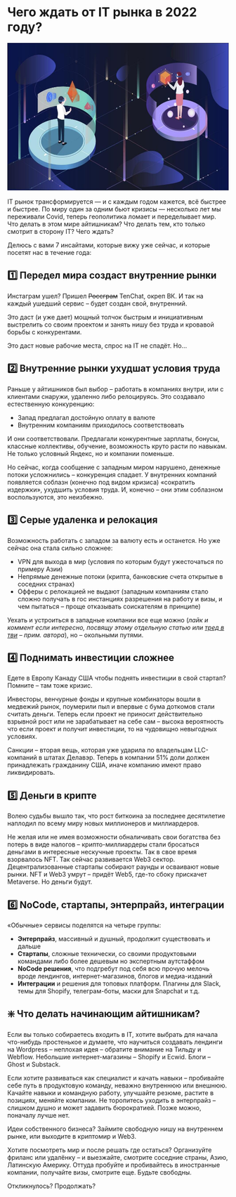 # Чего ждать от IT рынка в 2022 году?

![img](preview.jpg)

IT рынок трансформируется — и с каждым годом кажется, всё быстрее и быстрее. По миру один за одним бьют кризисы — несколько лет мы переживали Covid, теперь геополитика ломает и переделывает мир. Что делать в этом мире айтишникам? Что делать тем, кто только смотрит в сторону IT? Чего ждать?

Делюсь с вами 7 инсайтами, которые вижу уже сейчас, и которые посетят нас в течение года:


## 1️⃣ Передел мира создаст внутренние рынки

Инстаграм ушел? Пришел ~~Россграм~~ TenChat, окреп ВК. И так на каждый ушедший сервис – будет создан свой, внутренний.

Это даст (и уже дает) мощный толчок быстрым и инициативным выстрелить со своим проектом и занять нишу без труда и кровавой борьбы с конкурентами.

Это даст новые рабочие места, спрос на IT не спадёт. Но...


## 2️⃣ Внутренние рынки ухудшат условия труда

Раньше у айтишников был выбор – работать в компаниях внутри, или с клиентами снаружи, удаленно либо релоцируясь. Это создавало естественную конкуренцию:
- Запад предлагал достойную оплату в валюте
- Внутренним компаниям приходилось соответствовать

И они соответствовали. Предлагали конкурентные зарплаты, бонусы, классные коллективы, обучение, возможность круто расти по навыкам. Не только условный Яндекс, но и компании поменьше.

Но сейчас, когда сообщение с западным миром нарушено, денежные потоки усложнились – конкуренция спадает. У внутренних компаний появляется соблазн (конечно под видом кризиса) «сократить издержки», ухудшить условия труда. И, конечно – они этим соблазном воспользуются, это неизбежно.


## 3️⃣ Серые удаленка и релокация

Возможность работать с западом за валюту есть и останется. Но уже сейчас она стала сильно сложнее:
- VPN для выхода в мир (условия по которым будут ужесточаться по примеру Азии)
- Непрямые денежные потоки (крипта, банковские счета открытые в соседних странах)
- Офферы с релокацией не выдают (западным компаниям стало сложно получать в гос инстанциях разрешения на работу и визы, и чем пытаться – проще отказывать соискателям в принципе)

Уехать и устроиться в западные компании все еще можно (_лайк и коммент если интересно, посвящу этому отдельную статью или [тред в тви](https://twitter.com/gambala_codes) – прим. автора_), но – окольными путями.


## 4️⃣ Поднимать инвестиции сложнее

Едете в Европу Канаду США чтобы поднять инвестиции в свой стартап? Помните – там тоже кризис.

Инвесторы, венчурные фонды и крупные комбинаторы вошли в медвежий рынок, поумерили пыл и впервые с бума доткомов стали считать деньги. Теперь если проект не приносит действительно взрывной рост или не зарабатывает на себе сам – высока вероятность что если проект и получит инвестиции, то на чудовищно невыгодных условиях.

Санкции – вторая вещь, которая уже ударила по владельцам LLC-компаний в штатах Делавэр. Теперь в компании 51% доли должен принадлежать гражданину США, иначе компанию имеют право ликвидировать.


## 5️⃣ Деньги в крипте

Волею судьбы вышло так, что рост биткоина за последнее десятилетие наплодил по всему миру новых миллионеров и миллиардеров.

Не желая или не имея возможности обналичивать свои богатства без потерь в виде налогов – крипто-миллиардеры стали бросаться деньгами в интересные нескучные проекты. Так в свое время взорвалось NFT. Так сейчас развивается Web3 сектор. Децентрализованные стартапы собирают раунды и осваивают новые рынки. NFT и Web3 умрут – придёт Web5, где-то сбоку прискачет Metaverse. Но деньги будут.


## 6️⃣ NoCode, стартапы, энтерпрайз, интеграции

«Обычные» сервисы поделятся на четыре группы:
- **Энтерпрайз**, массивный и душный, продолжит существовать и дальше
- **Стартапы**, сложные технически, со своими продуктовыми командами либо более дешевым но экспертным аутстаффом
- **NoCode решения**, что подгребут под себя всю прочую мелочь вроде лендингов, интернет-магазинов, блогов и медиа-изданий
- **Интеграции** и решения для топовых платформ. Плагины для Slack, темы для Shopify, телеграм-боты, маски для Snapchat и т.д.


## ❇️ Что делать начинающим айтишникам?

Если вы только собираетесь входить в IT, хотите выбрать для начала что-нибудь простенькое и думаете, что научиться создавать лендинги на Wordpress – неплохая идея – обратите внимание на Тильду и Webflow. Небольшие интернет-магазины – Shopify и Ecwid. Блоги – Ghost и Substack.

Если хотите развиваться как специалист и качать навыки – пробивайте себе путь в продуктовую команду, неважно внутреннюю или внешнюю. Качайте навыки и командную работу, улучшайте резюме, растите в позициях, меняйте компании. Не торопитесь уходить в энтерпрайз – слишком душно и может задавить бюрократией. Позже можно, поначалу лучше нет.

Идеи собственного бизнеса? Займите свободную нишу на внутреннем рынке, или выходите в криптомир и Web3.

Хотите посмотреть мир и после решать где остаться? Организуйте фриланс или удалёнку – и выезжайте, смотрите соседние страны, Азию, Латинскую Америку. Оттуда пробуйте и пробивайтесь в иностранные компании, получайте визы, смотрите еще. Будьте свободны.

Откликнулось? Продолжать?
